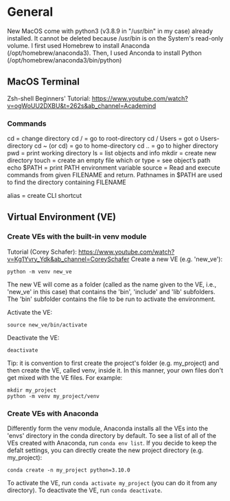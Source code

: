 # General
New MacOS come with python3 (v3.8.9 in "/usr/bin" in my case) already installed. It cannot be deleted because /usr/bin is on the System's read-only volume.
I first used Homebrew to install Anaconda (/opt/homebrew/anaconda3). Then, I used Anconda to install Python (/opt/homebrew/anaconda3/bin/python)

## MacOS Terminal 
Zsh-shell Beginners' Tutorial: https://www.youtube.com/watch?v=ogWoUU2DXBU&t=262s&ab_channel=Academind

### Commands
cd = change directory
cd / = go to root-directory
cd / Users = got o Users-directory
cd ~ (or cd) = go to home-directory
cd .. = go to higher directory
pwd = print working directory 
ls = list objects and info
mkdir = create new directory
touch = create an empty file
which or type = see object’s path 
echo $PATH = print PATH environment variable
source = Read and execute commands from given FILENAME and return. Pathnames in $PATH are used to find the directory containing FILENAME

alias = create CLI shortcut


## Virtual Environment (VE)
### Create VEs with the built-in venv module
Tutorial (Corey Schafer): https://www.youtube.com/watch?v=Kg1Yvry_Ydk&ab_channel=CoreySchafer
Create a new VE (e.g. 'new_ve'):
```
python -m venv new_ve
```
The new VE will come as a folder (called as the name given to the VE, i.e., 'new_ve' in this case) that contains the 'bin', 'include' and 'lib' subfolders. The 'bin' subfolder contains the file to be run to activate the environment.

Activate the VE:
```
source new_ve/bin/activate
```

Deactivate the VE:
```
deactivate
```
Tip: it is convention to first create the project's folder (e.g. my_project) and then create the VE, called venv, inside it. In this manner, your own files don't get mixed with the VE files. For example:
```
mkdir my_project
python -m venv my_project/venv
```

### Create VEs with Anaconda
Differently form the venv module, Anaconda installs all the VEs into the 'envs' directory in the conda directory by default. To see a list of all of the VEs created with Anaconda, run `conda env list`. If you decide to keep the defalt settings, you can directly create the new project directory (e.g. my_project):
```
conda create -n my_project python=3.10.0
```
To activate the VE, run `conda activate my_project` (you can do it from any directory). To deactivate the VE, run `conda deactivate`.
